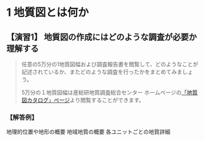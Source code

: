 # 1 地質図とは何か

## 【演習1】 地質図の作成にはどのような調査が必要か理解する  

> 任意の5万分の1地質図幅および調査報告書を閲覧して、どのようなことが記述されているか、またどのような調査を行ったかをまとめてみましょう。
> 
> 5万分の１地質図幅は産総研地質調査総合センター ホームページの[「地質図カタログ」ページ](https://www.gsj.jp/Map/JP/geology4.html)より閲覧することができます。
> 


### 【解答例】  

地理的位置や地形の概要
地域地質の概要
各ユニットごとの地質詳細

